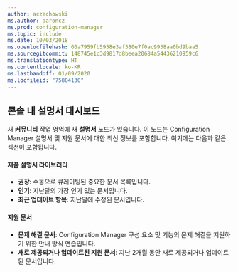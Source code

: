 ```yaml
---
author: aczechowski
ms.author: aaroncz
ms.prod: configuration-manager
ms.topic: include
ms.date: 10/03/2018
ms.openlocfilehash: 60a7959fb5958e3af380e7f0ac9938aa0bd9baa5
ms.sourcegitcommit: 148745e1c3d9817d8beea20684a54436210959c6
ms.translationtype: HT
ms.contentlocale: ko-KR
ms.lasthandoff: 01/09/2020
ms.locfileid: "75804130"
---
```

## <a name="bkmk_doc-dashboard"></a> 콘솔 내 설명서 대시보드
<!--1357546-->

새 **커뮤니티** 작업 영역에 새 **설명서** 노드가 있습니다. 이 노드는 Configuration Manager 설명서 및 지원 문서에 대한 최신 정보를 포함합니다. 여기에는 다음과 같은 섹션이 포함됩니다.  

#### <a name="product-documentation-library"></a>제품 설명서 라이브러리
- **권장**: 수동으로 큐레이팅된 중요한 문서 목록입니다.
- **인기**: 지난달의 가장 인기 있는 문서입니다.
- **최근 업데이트 항목**: 지난달에 수정된 문서입니다.

#### <a name="support-articles"></a>지원 문서
- **문제 해결 문서**: Configuration Manager 구성 요소 및 기능의 문제 해결을 지원하기 위한 안내 방식 연습입니다.
- **새로 제공되거나 업데이트된 지원 문서**: 지난 2개월 동안 새로 제공되거나 업데이트된 문서입니다.


